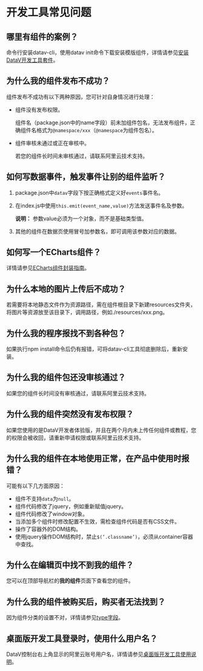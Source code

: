 # 开发工具常见问题

## 哪里有组件的案例？

命令行安装datav-cli，使用datav init命令下载安装模版组件，详情请参见[安装DataV开发工具套件](/cn.zh-CN/开发指南/快速开始.md)。

## 为什么我的组件发布不成功？

组件发布不成功有以下两种原因，您可针对自身情况进行处理：

-   组件没有发布权限。

    组件名（package.json中的name字段）前未加组件包名，无法发布组件，正确组件名格式为`@namespace/xxx`（`@namespace`为组件包名）。

-   组件审核未通过或正在审核中。

    若您的组件长时间未审核通过，请联系阿里云技术支持。


## 如何写数据事件，触发事件让别的组件监听？

1.  package.json中`datav`字段下按正确格式定义好`events`事件名。
2.  在index.js中使用`this.emit(event_name,value)`方法发送事件名及参数。

    **说明：** 参数value必须为一个对象，而不是基础类型值。

3.  其他的组件在数据页使用冒号加参数名，即可调用该参数对应的数据。

## 如何写一个ECharts组件？

详情请参见[ECharts组件封装指南](/cn.zh-CN/开发指南/ECharts组件封装指南.md)。

## 为什么本地的图片上传后不成功？

若需要将本地静态文件作为资源路径，需在组件根目录下新建resources文件夹，将图片等资源放至该目录下，调用路径，例如./resources/xxx.png。

## 为什么我的程序报找不到各种包？

如果执行npm install命令后仍有报错，可将datav-cli工具彻底删除后，重新安装。

## 为什么我的组件包还没审核通过？

如果您的组件长时间没有审核通过，请联系阿里云技术支持。

## 为什么我的组件突然没有发布权限？

如果您使用的是DataV开发者体验版，并且在两个月内未上传任何组件或教程，您的权限会被收回，请重新申请权限或联系阿里云技术支持。

## 为什么我的组件在本地使用正常，在产品中使用时报错？

可能有以下几方面原因：

-   组件不支持`data`为`null`。
-   组件代码修改了jquery，例如重新赋值jquery。
-   组件代码修改了window对象。
-   当添加多个组件时修改配置不生效，需检查组件代码是否有CSS文件。
-   操作了容器外的DOM结构。
-   使用jquery操作DOM结构时，禁止`$(‘.classname’)`，必须从container容器中查找。

## 为什么在编辑页中找不到我的组件？

您可以在顶部导航栏的**我的组件**页面下查看您的组件。

## 为什么我的组件被购买后，购买者无法找到？

因为组件分类的设置不对，详情请参见[type字段](/cn.zh-CN/开发指南/组件开发包文件介绍/package.json规范.md)。

## 桌面版开发工具登录时，使用什么用户名？

DataV控制台右上角显示的阿里云账号用户名，详情请参见[桌面版开发工具使用说明](/cn.zh-CN/开发指南/桌面版开发工具使用说明.md)。

